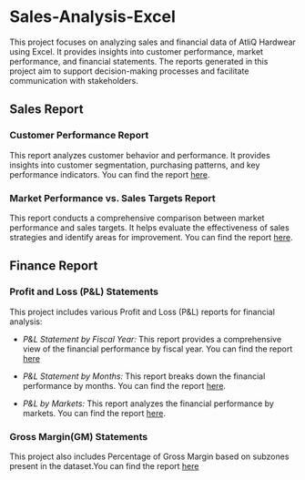 # Sales-Analysis-Excel
This project focuses on analyzing sales and financial data of AtliQ Hardwear using Excel. It provides insights into customer performance, market performance, and financial statements. The reports generated in this project aim to support decision-making processes and facilitate communication with stakeholders.

## Sales Report
### Customer Performance Report
This report analyzes customer behavior and performance. It provides insights into customer segmentation, purchasing patterns, and key performance indicators. You can find the report [here](https://github.com/Abhinav-Peddemoni/Sales-Analysis-Excel/blob/db6bb3113a5a35fb43f76fd8e58f89face9145aa/Customer%20Performance%20report.pdf).

### Market Performance vs. Sales Targets Report
This report conducts a comprehensive comparison between market performance and sales targets. It helps evaluate the effectiveness of sales strategies and identify areas for improvement. You can find the report [here](https://github.com/Abhinav-Peddemoni/Sales-Analysis-Excel/blob/ce46b799b6898152119da026915fe81541ea97d7/Market%20performance%20vs%20Target.pdf).

## Finance Report
### Profit and Loss (P&L) Statements
This project includes various Profit and Loss (P&L) reports for financial analysis:

* *P&L Statement by Fiscal Year:* This report provides a comprehensive view of the financial performance by fiscal year. You can find the report [here](https://github.com/Abhinav-Peddemoni/Sales-Analysis-Excel/blob/ce46b799b6898152119da026915fe81541ea97d7/P%26L%20by%20Fiscal%20year.pdf)

- *P&L Statement by Months:* This report breaks down the financial performance by months. You can find the report [here](https://github.com/Abhinav-Peddemoni/Sales-Analysis-Excel/blob/ce46b799b6898152119da026915fe81541ea97d7/P%26L%20by%20Months.pdf).

- *P&L by Markets:* This report analyzes the financial performance by markets. You can find the report [here](https://github.com/Abhinav-Peddemoni/Sales-Analysis-Excel/blob/ce46b799b6898152119da026915fe81541ea97d7/P%26L%20by%20Market.pdf).

### Gross Margin(GM) Statements

This project also includes Percentage of Gross Margin based on subzones present in the dataset.You can find the report [here](https://github.com/Abhinav-Peddemoni/Sales-Analysis-Excel/blob/ce46b799b6898152119da026915fe81541ea97d7/GM%25%20by%20zone.pdf)
